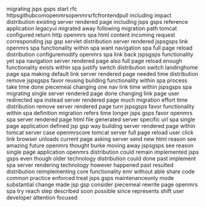 migrating jsps gsps start rfc httpsgithubcomopenmrsopenmrsrfcfrontendpull including impact distribution existing server rendered page including jsps gsps reference application legacyui migrated away following migration path tomcat configured return http openmrs spa html content incoming request corresponding jsp gsp servlet distribution server rendered jspsgsps link openmrs spa functionality within spa want navigation spa full page reload distribution configuremodify openmrs spa link back jspsgsps functionality yet spa navigation server rendered page also full page reload enough functionality exists within spa justify switch distribution switch landinghome page spa making default link server rendered page needed time distribution remove jspsgsps favor reusing building functionality within spa process take time done piecemeal changing one nav link time within jspsgsps spa migrating single server rendered page done changing link page user redirected spa instead server rendered page much migration effort time distribution remove server rendered page turn jspsgsps favor functionality within spa definition migration refers time longer jsps gsps favor openmrs spa server rendered page html file generated server specific url spa single page application defined jsp gsp way building server rendered page within tomcat server case openmrscore tomcat server full page reload user click link browser unloads current page asking server send new html reason see amazing future openmrs thought burke moving away jspsgsps see reason single page application openmrs distribution could remain implemented jsps gsps even though older technology distribution could done past implement spa server rendering technology however happened past resulted distribution reimplementing core functionality emr without able share code common practice enforced treat jsps gsps maintenanceonly mode substantial change made jsp gsp consider piecemeal rewrite page openmrs spa try reach step described soon possible since represents shift user developer attention focused
